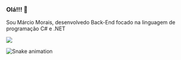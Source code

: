 ### Olá!!! 👋

Sou Márcio Morais, desenvolvedo Back-End focado na linguagem de programação C# e .NET

<div>  
  <img src="https://github-readme-stats.vercel.app/api?username=marcio-morais&show_icons=true&theme=dark"/>                                                               
  <!--<img src="https://github-readme-stats.vercel.app/api/pin/?username=marcio-morais&repo=github-readme-stats"/> -->
  <!--<img src="https://github-readme-stats.vercel.app/api/top-langs/?username=marcio-morais&layout=Compact"/>-->
</div>

![Snake animation](https://github.com/rafaballerini/marcio-morais/blob/output/github-contribution-grid-snake.svg)

<!--
**marcio-morais/marcio-morais** is a ✨ _special_ ✨ repository because its `README.md` (this file) appears on your GitHub profile.

Here are some ideas to get you started:

- 🔭 I’m currently working on ...
- 🌱 I’m currently learning ...
- 👯 I’m looking to collaborate on ...
- 🤔 I’m looking for help with ...
- 💬 Ask me about ...
- 📫 How to reach me: ...
- 😄 Pronouns: ...
- ⚡ Fun fact: ...
-->
